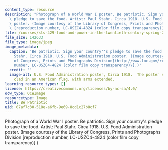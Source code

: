```yaml
---
content_type: resource
description: "Photograph of a World War I poster. Be patriotic. Sign your country's\
  \ pledge to save the food. Artist: Paul Stahr. Circa 1918. U.S. Food Administration\
  \ poster. (Image courtesy of the Library of Congress, Prints and Photographs Division\
  \ [reproduction number, LC-USZC4-4824 (color film copy transparency)].)\r\n"
file: /courses/sts-429-food-and-power-in-the-twentieth-century-spring-2005/07af7c30518ea6fb9e698cd1c27b8cf7_sts-429s05.jpg
file_size: 142633
file_type: image/jpeg
image_metadata:
  caption: 'Be patriotic. Sign your country''s pledge to save the food. Artist: Paul
    Stahr. Circa 1918. U.S. Food Administration poster. (Image courtesy of the [Library
    of Congress, Prints and Photographs Division](http://www.loc.gov/rr/print) \[reproduction
    number, LC-USZC4-4824 (color film copy transparency)\].)'
  credit: ''
  image-alt: U.S. Food Administration poster, Circa 1918.  The poster shows a woman
    clad in an American flag, with arms extended.
learning_resource_types: []
license: https://creativecommons.org/licenses/by-nc-sa/4.0/
ocw_type: OCWImage
resourcetype: Image
title: Be Patriotic
uid: 07af7c30-518e-a6fb-9e69-8cd1c27b8cf7
---
```

Photograph of a World War I poster. Be patriotic. Sign your country's pledge to save the food. Artist: Paul Stahr. Circa 1918. U.S. Food Administration poster. (Image courtesy of the Library of Congress, Prints and Photographs Division [reproduction number, LC-USZC4-4824 (color film copy transparency)].)
